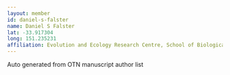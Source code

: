 ```yaml
---
layout: member
id: daniel-s-falster
name: Daniel S Falster
lat: -33.917304
long: 151.235231
affiliation: Evolution and Ecology Research Centre, School of Biological, Earth and Environmental Sciences, University of New South Wales, Sydney, Australia
---
```


Auto generated from OTN manuscript author list
